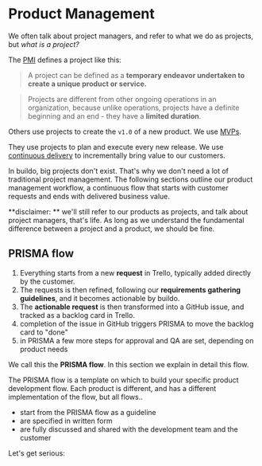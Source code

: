 # Product Management

We often talk about project managers, and refer to what we do as projects, but *what is a project?*

The [PMI](http://www.pmi.org/) defines a project like this:
> A project can be defined as a **temporary endeavor undertaken to create a unique product or service.**

> Projects are different from other ongoing operations in an organization, because unlike operations, projects have a definite beginning and an end - they have a **limited duration**.

Others use projects to create the `v1.0` of a new product. We use [MVPs](https://en.wikipedia.org/wiki/Minimum_viable_product).

They use projects to plan and execute every new release. We use [continuous delivery](http://martinfowler.com/bliki/ContinuousDelivery.html) to incrementally bring value to our customers.

In buildo, big projects don't exist. That's why we don't need a lot of traditional project management. The following sections outline our product management workflow, a continuous flow that starts with customer requests and ends with delivered business value.

**disclaimer: ** we'll still refer to our products as projects, and talk about project managers, that's life. As long as we understand the fundamental difference between a project and a product, we should be fine. 

## PRISMA flow

1. Everything starts from a new **request** in Trello, typically added directly by the customer.
2. The requests is then refined, following our **requirements gathering guidelines**, and it becomes actionable by buildo.
3. The **actionable request** is then transformed into a GitHub issue, and tracked as a backlog card in Trello.
4. completion of the issue in GitHub triggers PRISMA to move the backlog card to "done"
5. in PRISMA a few more steps for approval and QA are set, depending on product needs

We call this the **PRISMA flow**. In this section we explain in detail this flow.

The PRISMA flow is a template on which to build your specific product development flow. Each product is different, and has a different implementation of the flow, but all flows..

- start from the PRISMA flow as a guideline
- are specified in written form
- are fully discussed and shared with the development team and the customer

Let's get serious:
